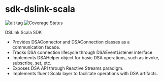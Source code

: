 # sdk-dslink-scala

![alt tag](https://travis-ci.org/IOT-DSA/sdk-dslink-scala.svg?branch=master)
![Coverage Status](https://coveralls.io/repos/github/IOT-DSA/sdk-dslink-scala/badge.svg)

DSLink Scala SDK

* Provides DSAConnector and DSAConnection classes as a communication facade.
* Tracks DSA connection lifecycle through DSAEventListener interface.
* Implements DSAHelper object for basic DSA operations, such as invoke, subscribe, set, etc.
* Exposes DSA API through Reactive Streams paradigm.
* Implements fluent Scala layer to facilitate operations with DSA artifacts.
